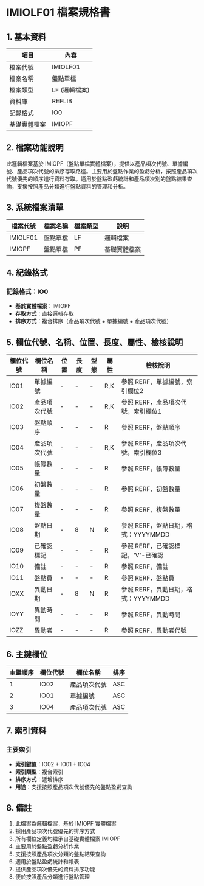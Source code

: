 # IMIOLF01 檔案規格書

## 1. 基本資料

| 項目 | 內容 |
|------|------|
| 檔案代號 | IMIOLF01 |
| 檔案名稱 | 盤點單檔 |
| 檔案類型 | LF (邏輯檔案) |
| 資料庫 | REFLIB |
| 記錄格式 | IO0 |
| 基礎實體檔案 | IMIOPF |

## 2. 檔案功能說明

此邏輯檔案基於 IMIOPF（盤點單檔實體檔案），提供以產品項次代號、單據編號、產品項次代號的排序存取路徑。主要用於盤點作業的盈虧分析，按照產品項次代號優先的順序進行資料存取。適用於盤點盈虧統計和產品項次別的盤點結果查詢，支援按照產品分類進行盤點資料的管理和分析。

## 3. 系統檔案清單

| 檔案代號 | 檔案名稱 | 檔案類型 | 說明 |
|----------|----------|----------|------|
| IMIOLF01 | 盤點單檔 | LF | 邏輯檔案 |
| IMIOPF | 盤點單檔 | PF | 基礎實體檔案 |

## 4. 紀錄格式

### 記錄格式：IO0
- **基於實體檔案**：IMIOPF
- **存取方式**：直接邏輯存取
- **排序方式**：複合排序（產品項次代號 + 單據編號 + 產品項次代號）

## 5. 欄位代號、名稱、位置、長度、屬性、檢核說明

| 欄位代號 | 欄位名稱 | 位置 | 長度 | 型態 | 屬性 | 檢核說明 |
|----------|----------|------|------|------|----------|----------|
| IO01 | 單據編號 | - | - | - | R,K | 參照 RERF，單據編號，索引欄位2 |
| IO02 | 產品項次代號 | - | - | - | R,K | 參照 RERF，產品項次代號，索引欄位1 |
| IO03 | 盤點順序 | - | - | - | R | 參照 RERF，盤點順序 |
| IO04 | 產品項次代號 | - | - | - | R,K | 參照 RERF，產品項次代號，索引欄位3 |
| IO05 | 帳簿數量 | - | - | - | R | 參照 RERF，帳簿數量 |
| IO06 | 初盤數量 | - | - | - | R | 參照 RERF，初盤數量 |
| IO07 | 複盤數量 | - | - | - | R | 參照 RERF，複盤數量 |
| IO08 | 盤點日期 | - | 8 | N | R | 參照 RERF，盤點日期，格式：YYYYMMDD |
| IO09 | 已確認標記 | - | - | - | R | 參照 RERF，已確認標記，'V'-已確認 |
| IO10 | 備註 | - | - | - | R | 參照 RERF，備註 |
| IO11 | 盤點員 | - | - | - | R | 參照 RERF，盤點員 |
| IOXX | 異動日期 | - | 8 | N | R | 參照 RERF，異動日期，格式：YYYYMMDD |
| IOYY | 異動時間 | - | - | - | R | 參照 RERF，異動時間 |
| IOZZ | 異動者 | - | - | - | R | 參照 RERF，異動者代號 |

## 6. 主鍵欄位

| 主鍵順序 | 欄位代號 | 欄位名稱 | 排序 |
|----------|----------|----------|------|
| 1 | IO02 | 產品項次代號 | ASC |
| 2 | IO01 | 單據編號 | ASC |
| 3 | IO04 | 產品項次代號 | ASC |

## 7. 索引資料

### 主要索引
- **索引鍵值**：IO02 + IO01 + IO04
- **索引類型**：複合索引
- **排序方式**：遞增排序
- **用途**：支援按照產品項次代號優先的盤點盈虧查詢

## 8. 備註

1. 此檔案為邏輯檔案，基於 IMIOPF 實體檔案
2. 採用產品項次代號優先的排序方式
3. 所有欄位定義均繼承自基礎實體檔案 IMIOPF
4. 主要用於盤點盈虧分析作業
5. 支援按照產品項次分類的盤點結果查詢
6. 適用於盤點盈虧統計和報表
7. 提供產品項次優先的資料排序功能
8. 便於按照產品分類進行盤點管理 